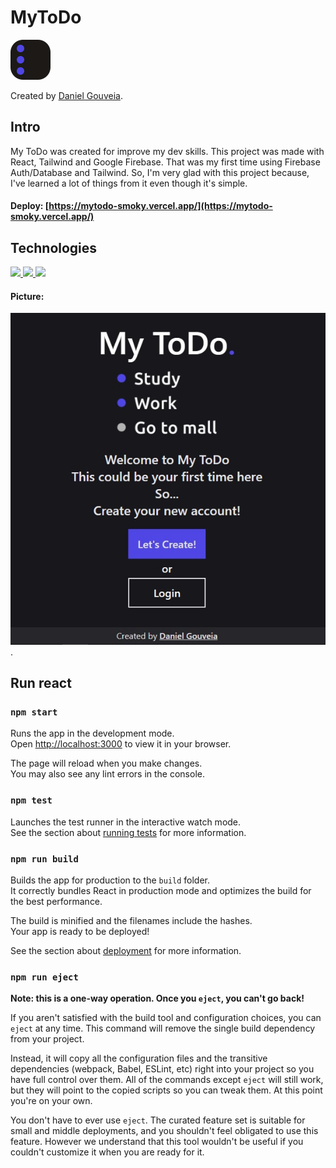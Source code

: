 # MyToDo
![My ToDo Favicon](./public/favicon.svg "My ToDo") 

Created by [Daniel Gouveia](https://www.linkedin.com/in/daniel-barbosa-425036220/).

## Intro

My ToDo was created for improve my dev skills.
This project was made with React, Tailwind and Google Firebase.
That was my first time using Firebase Auth/Database and Tailwind.
So, I'm very glad with this project because, I've learned a lot of things
from it even though it's simple.

#### Deploy: [https://mytodo-smoky.vercel.app/](https://mytodo-smoky.vercel.app/)

## Technologies

  <a href="https://github.com/DanielGouveiah">
    <img src="https://skills.thijs.gg/icons?i=react"/>
  </a>

  <a href="https://github.com/DanielGouveiah">
    <img src="https://skills.thijs.gg/icons?i=firebase"/>
  </a>

  <a href="https://github.com/DanielGouveiah">
    <img src="https://skills.thijs.gg/icons?i=tailwind"/>
  </a>

#### Picture:

![My ToDo picture](./project-img.jpg "My ToDo picture").

## Run react

### `npm start`

Runs the app in the development mode.\
Open [http://localhost:3000](http://localhost:3000) to view it in your browser.

The page will reload when you make changes.\
You may also see any lint errors in the console.

### `npm test`

Launches the test runner in the interactive watch mode.\
See the section about [running tests](https://facebook.github.io/create-react-app/docs/running-tests) for more information.

### `npm run build`

Builds the app for production to the `build` folder.\
It correctly bundles React in production mode and optimizes the build for the best performance.

The build is minified and the filenames include the hashes.\
Your app is ready to be deployed!

See the section about [deployment](https://facebook.github.io/create-react-app/docs/deployment) for more information.

### `npm run eject`

**Note: this is a one-way operation. Once you `eject`, you can't go back!**

If you aren't satisfied with the build tool and configuration choices, you can `eject` at any time. This command will remove the single build dependency from your project.

Instead, it will copy all the configuration files and the transitive dependencies (webpack, Babel, ESLint, etc) right into your project so you have full control over them. All of the commands except `eject` will still work, but they will point to the copied scripts so you can tweak them. At this point you're on your own.

You don't have to ever use `eject`. The curated feature set is suitable for small and middle deployments, and you shouldn't feel obligated to use this feature. However we understand that this tool wouldn't be useful if you couldn't customize it when you are ready for it.
